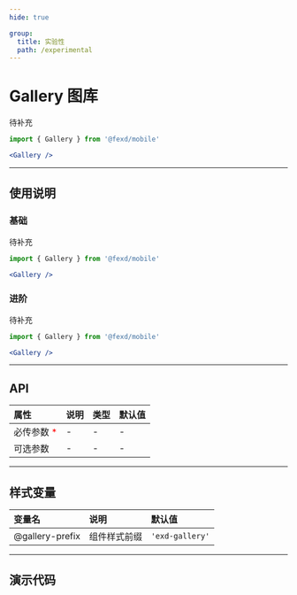 ```yaml
---
hide: true

group:
  title: 实验性
  path: /experimental
---
```


# Gallery 图库 <ImportCost name="Gallery" />

待补充

<!-- prettier-ignore -->
```jsx | pure
import { Gallery } from '@fexd/mobile'

<Gallery />
```

---

## 使用说明

### 基础

待补充

<!-- prettier-ignore -->
```jsx | pure
import { Gallery } from '@fexd/mobile'

<Gallery />
```

### 进阶

待补充

<!-- prettier-ignore -->
```jsx | pure
import { Gallery } from '@fexd/mobile'

<Gallery />
```

---

## API

| 属性                                         | 说明 | 类型 | 默认值 |
| :------------------------------------------- | :--- | :--- | :----- |
| 必传参数 <span style="color: red;">\*</span> | -    | -    | -      |
| 可选参数                                     | -    | -    | -      |

---

## 样式变量

| 变量名          | 说明         | 默认值         |
| :-------------- | :----------- | :------------- |
| @gallery-prefix | 组件样式前缀 | `'exd-gallery'` |

---

## 演示代码

<code src="./demos/demo1/index.tsx" />
